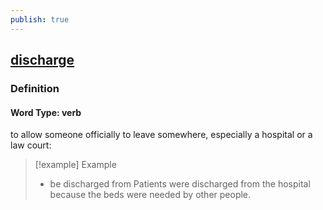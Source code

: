 ```yaml
---
publish: true
---
```


## [discharge](https://dictionary.cambridge.org/dictionary/english/discharge)

### Definition
#### Word Type: verb
to allow someone officially to leave somewhere, especially a hospital or a law court:

>[!example] Example
> - be discharged from Patients were discharged from the hospital because the beds were needed by other people.
